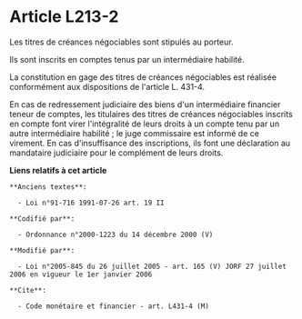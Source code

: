 # Article L213-2

Les titres de créances négociables sont stipulés au porteur.

Ils sont inscrits en comptes tenus par un intermédiaire habilité.

La constitution en gage des titres de créances négociables est réalisée conformément aux dispositions de l'article L. 431-4.

En cas de redressement judiciaire des biens d'un intermédiaire financier teneur de comptes, les titulaires des titres de
créances négociables inscrits en compte font virer l'intégralité de leurs droits à un compte tenu par un autre intermédiaire
habilité ; le juge commissaire est informé de ce virement. En cas d'insuffisance des inscriptions, ils font une déclaration
au mandataire judiciaire pour le complément de leurs droits.

**Liens relatifs à cet article**

	**Anciens textes**:

	  - Loi n°91-716 1991-07-26 art. 19 II

	**Codifié par**:

	  - Ordonnance n°2000-1223 du 14 décembre 2000 (V)

	**Modifié par**:

	  - Loi n°2005-845 du 26 juillet 2005 - art. 165 (V) JORF 27 juillet 2006 en vigueur le 1er janvier 2006

	**Cite**:

	  - Code monétaire et financier - art. L431-4 (M)
